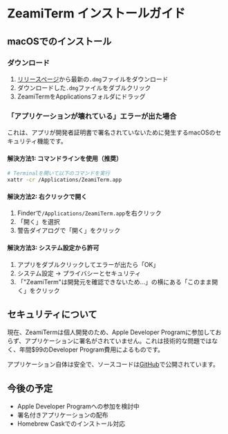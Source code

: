 # ZeamiTerm インストールガイド

## macOSでのインストール

### ダウンロード
1. [リリースページ](https://github.com/hiranotomo/zeami-term/releases)から最新の`.dmg`ファイルをダウンロード
2. ダウンロードした`.dmg`ファイルをダブルクリック
3. ZeamiTermをApplicationsフォルダにドラッグ

### 「アプリケーションが壊れている」エラーが出た場合

これは、アプリが開発者証明書で署名されていないために発生するmacOSのセキュリティ機能です。

#### 解決方法1: コマンドラインを使用（推奨）
```bash
# Terminalを開いて以下のコマンドを実行
xattr -cr /Applications/ZeamiTerm.app
```

#### 解決方法2: 右クリックで開く
1. Finderで`/Applications/ZeamiTerm.app`を右クリック
2. 「開く」を選択
3. 警告ダイアログで「開く」をクリック

#### 解決方法3: システム設定から許可
1. アプリをダブルクリックしてエラーが出たら「OK」
2. システム設定 → プライバシーとセキュリティ
3. 「"ZeamiTerm"は開発元を確認できないため...」の横にある「このまま開く」をクリック

## セキュリティについて

現在、ZeamiTermは個人開発のため、Apple Developer Programに参加しておらず、アプリケーションに署名がされていません。これは技術的な問題ではなく、年間$99のDeveloper Program費用によるものです。

アプリケーション自体は安全で、ソースコードは[GitHub](https://github.com/hiranotomo/zeami-term)で公開されています。

## 今後の予定

- Apple Developer Programへの参加を検討中
- 署名付きアプリケーションの配布
- Homebrew Caskでのインストール対応